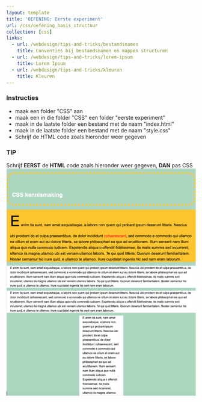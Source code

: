 ```yaml
---
layout: template
title: 'OEFENING: Eerste experiment'
url: /css/oefening_basis_structuur
collection: [css]
links:
  - url: /webdesign/tips-and-tricks/bestandsnamen
    title: Conventies bij bestandsnamen en mappen structuren
  - url: /webdesign/tips-and-tricks/lorem-ipsum
    title: Lorem Ipsum
  - url: /webdesign/tips-and-tricks/kleuren
    title: Kleuren    
---
```

<div class="highlight">
    <h3>Instructies</h3>
    <ul>
        <li>maak een folder "CSS" aan</li>
        <li>maak een in die folder "CSS" een folder "eerste experiment"</li>
        <li>maak in de laatste folder een bestand met de naam "index.html"</li>
        <li>maak in de laatste folder een bestand met de naam "style.css"</li>
        <li>Schrijf de HTML code zoals hieronder weer gegeven</li>
    </ul>
</div>

<div class="highlight">
    <h3>TIP</h3>
    Schrijf <strong>EERST</strong> de <strong>HTML</strong> code zoals hieronder weer gegeven, <strong>DAN</strong> pas </strong>CSS</strong>
</div>
 
<img class="shadow center" src="images/oefening_eerste_experiment.png" />